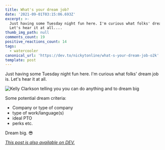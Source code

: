 ```yaml
---
title: What's your dream job?
date: '2021-09-01T03:15:06.693Z'
excerpt: >-
  Just having some Tuesday night fun here. I'm curious what folks' dream job is.
  Let's hear it at all....
thumb_img_path: null
comments_count: 19
positive_reactions_count: 14
tags:
  - watercooler
canonical_url: 'https://dev.to/nickytonline/what-s-your-dream-job-o2k'
template: post
---
```


Just having some Tuesday night fun here. I'm curious what folks' dream job is. Let's hear it at all.

![Kelly Clarkson telling you you can do anything and to dream big](https://media.giphy.com/media/d8SNm7WJbjuFZjcvW6/giphy.gif?cid=ecf05e47750xqai02wtpi5dk3l4shi41ym51d9ge1hqs1l7o&rid=giphy.gif&ct=g)

Some potential dream criteria:

- Company or type of company
- type of work/language(s)
- ideal PTO
- perks etc.

Dream big. 😎

_[This post is also available on DEV.](https://dev.to/nickytonline/what-s-your-dream-job-o2k)_

<script>
const parent = document.getElementsByTagName('head')[0];
const script = document.createElement('script');
script.type = 'text/javascript';
script.src = 'https://cdnjs.cloudflare.com/ajax/libs/iframe-resizer/4.1.1/iframeResizer.min.js';
script.charset = 'utf-8';
script.onload = function() {
    window.iFrameResize({}, '.liquidTag');
};
parent.appendChild(script);
</script>
